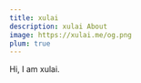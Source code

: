 ```yaml
---
title: xulai
description: xulai About
image: https://xulai.me/og.png
plum: true
---
```


Hi, I am xulai.

<div flex-auto />
